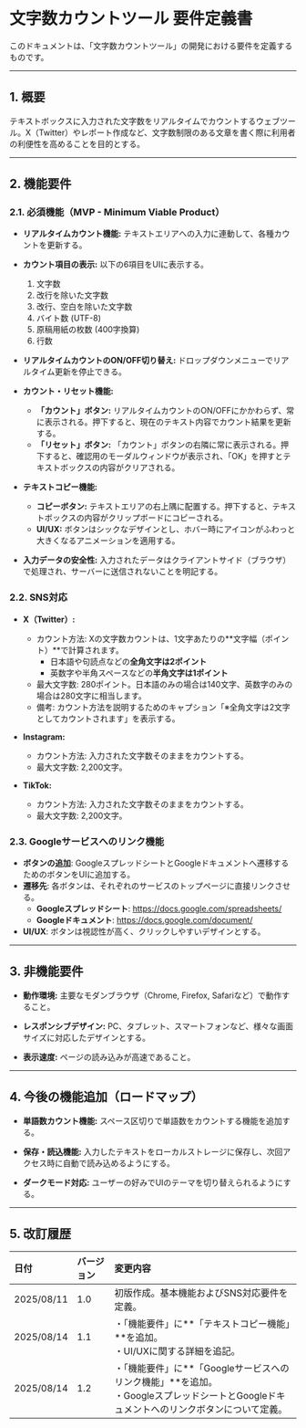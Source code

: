# 文字数カウントツール 要件定義書

このドキュメントは、「文字数カウントツール」の開発における要件を定義するものです。

---

## 1. 概要

テキストボックスに入力された文字数をリアルタイムでカウントするウェブツール。X（Twitter）やレポート作成など、文字数制限のある文章を書く際に利用者の利便性を高めることを目的とする。

---

## 2. 機能要件

### 2.1. 必須機能（MVP - Minimum Viable Product）

* **リアルタイムカウント機能:** テキストエリアへの入力に連動して、各種カウントを更新する。

* **カウント項目の表示:** 以下の6項目をUIに表示する。
    1.  文字数
    2.  改行を除いた文字数
    3.  改行、空白を除いた文字数
    4.  バイト数 (UTF-8)
    5.  原稿用紙の枚数 (400字換算)
    6.  行数

* **リアルタイムカウントのON/OFF切り替え:** ドロップダウンメニューでリアルタイム更新を停止できる。

* **カウント・リセット機能:**
    * **「カウント」ボタン:** リアルタイムカウントのON/OFFにかかわらず、常に表示される。押下すると、現在のテキスト内容でカウント結果を更新する。
    * **「リセット」ボタン:** 「カウント」ボタンの右隣に常に表示される。押下すると、確認用のモーダルウィンドウが表示され、「OK」を押すとテキストボックスの内容がクリアされる。

* **テキストコピー機能:**
    * **コピーボタン:** テキストエリアの右上隅に配置する。押下すると、テキストボックスの内容がクリップボードにコピーされる。
    * **UI/UX:** ボタンはシックなデザインとし、ホバー時にアイコンがふわっと大きくなるアニメーションを適用する。

* **入力データの安全性:** 入力されたデータはクライアントサイド（ブラウザ）で処理され、サーバーに送信されないことを明記する。

### 2.2. SNS対応

* **X（Twitter）:**
    * カウント方法: Xの文字数カウントは、1文字あたりの**文字幅（ポイント）**で計算されます。
        * 日本語や句読点などの**全角文字は2ポイント**
        * 英数字や半角スペースなどの**半角文字は1ポイント**
    * 最大文字数: 280ポイント。日本語のみの場合は140文字、英数字のみの場合は280文字に相当します。
    * 備考: カウント方法を説明するためのキャプション「※全角文字は2文字としてカウントされます」を表示する。

* **Instagram:**
    * カウント方法: 入力された文字数そのままをカウントする。
    * 最大文字数: 2,200文字。

* **TikTok:**
    * カウント方法: 入力された文字数そのままをカウントする。
    * 最大文字数: 2,200文字。

### 2.3. Googleサービスへのリンク機能

* **ボタンの追加**: GoogleスプレッドシートとGoogleドキュメントへ遷移するためのボタンをUIに追加する。
* **遷移先**: 各ボタンは、それぞれのサービスのトップページに直接リンクさせる。
    * **Googleスプレッドシート**: https://docs.google.com/spreadsheets/
    * **Googleドキュメント**: https://docs.google.com/document/
* **UI/UX**: ボタンは視認性が高く、クリックしやすいデザインとする。

---

## 3. 非機能要件

* **動作環境:** 主要なモダンブラウザ（Chrome, Firefox, Safariなど）で動作すること。

* **レスポンシブデザイン:** PC、タブレット、スマートフォンなど、様々な画面サイズに対応したデザインとする。

* **表示速度:** ページの読み込みが高速であること。

---

## 4. 今後の機能追加（ロードマップ）

* **単語数カウント機能:** スペース区切りで単語数をカウントする機能を追加する。

* **保存・読込機能:** 入力したテキストをローカルストレージに保存し、次回アクセス時に自動で読み込めるようにする。

* **ダークモード対応:** ユーザーの好みでUIのテーマを切り替えられるようにする。

---

## 5. 改訂履歴

| 日付 | バージョン | 変更内容 |
|:--- |:--- |:--- |
| 2025/08/11 | 1.0 | 初版作成。基本機能およびSNS対応要件を定義。 |
| 2025/08/14 | 1.1 | ・「機能要件」に**「テキストコピー機能」**を追加。<br>・UI/UXに関する詳細を追記。 |
| 2025/08/14 | 1.2 | ・「機能要件」に**「Googleサービスへのリンク機能」**を追加。<br>・GoogleスプレッドシートとGoogleドキュメントへのリンクボタンについて定義。 |